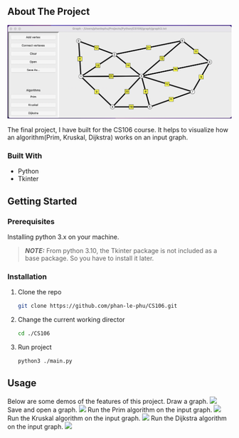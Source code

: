 <!-- ABOUT THE PROJECT -->
## About The Project

![screen-shot](./images/screen-shot.png)

The final project, I have built for the CS106 course. It helps to visualize how an algorithm(Prim, Kruskal, Dijkstra) works on an input graph.


### Built With

* Python 
* Tkinter


<!-- GETTING STARTED -->
## Getting Started

### Prerequisites

Installing python 3.x on your machine.

>**_NOTE:_**  From python 3.10, the Tkinter package is not included as a base package. So you have to install it later.


### Installation

1. Clone the repo
   ```sh
   git clone https://github.com/phan-le-phu/CS106.git
   ```
2. Change the current working director
   ```sh
   cd ./CS106
   ```
3. Run project
    ```sh
   python3 ./main.py
   ```


<!-- USAGE EXAMPLES -->
## Usage

Below are some demos of the features of this project.
Draw a graph.
![](https://media.giphy.com/media/s27A4KiyY0BExHO46K/giphy.gif)
Save and open a graph.
![](https://media.giphy.com/media/M38cxIVIC2dKS0xXlP/giphy.gif)
Run the Prim algorithm on the input graph.
![](https://media.giphy.com/media/klhK8AFGXGXwdazkAk/giphy.gif)
Run the Kruskal algorithm on the input graph.
![](https://media.giphy.com/media/rvImK4upov27rGyvKA/giphy.gif)
Run the Dijkstra algorithm on the input graph.
![](https://media.giphy.com/media/dZHpEE3jFzTLFNxFa0/giphy.gif)